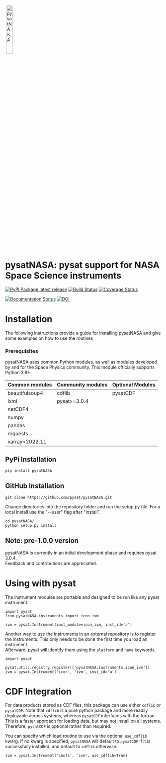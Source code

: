 <div align="left">
        <img height="0" width="0px">
        <img width="20%" src="https://raw.githubusercontent.com/pysat/pysatNASA/main/docs/figures/logo.png" alt="pysatNASA" title="pysatNASA" </img>
</div>

# pysatNASA: pysat support for NASA Space Science instruments
[![PyPI Package latest release](https://img.shields.io/pypi/v/pysatNASA.svg)](https://pypi.python.org/pypi/pysatNASA)
[![Build Status](https://github.com/github/docs/actions/workflows/main.yml/badge.svg)](https://github.com/github/docs/actions/workflows/main.yml/badge.svg)
[![Coverage Status](https://coveralls.io/repos/github/pysat/pysatNASA/badge.svg?branch=main)](https://coveralls.io/github/pysat/pysatNASA?branch=main)

[![Documentation Status](https://readthedocs.org/projects/pysatnasa/badge/?version=latest)](https://pysatnasa.readthedocs.io/en/latest/?badge=latest)
[![DOI](https://zenodo.org/badge/287387638.svg)](https://zenodo.org/badge/latestdoi/287387638)

# Installation

The following instructions provide a guide for installing pysatNASA and give
some examples on how to use the routines

### Prerequisites

pysatNASA uses common Python modules, as well as modules developed by
and for the Space Physics community.  This module officially supports
Python 3.8+.

| Common modules   | Community modules | Optional Modules |
| ---------------- | ----------------- |------------------|
| beautifulsoup4   | cdflib            | pysatCDF         |
| lxml             | pysat>=3.0.4      |                  |
| netCDF4          |                   |                  |
| numpy            |                   |                  |
| pandas           |                   |                  |
| requests         |                   |                  |
| xarray<2022.11   |                   |                  |

## PyPi Installation
```
pip install pysatNASA
```

## GitHub Installation

```
git clone https://github.com/pysat/pysatNASA.git
```

Change directories into the repository folder and run the setup.py file.  For
a local install use the "--user" flag after "install".

```
cd pysatNASA/
python setup.py install
```

Note: pre-1.0.0 version
-----------------------
pysatNASA is currently in an initial development phase and requires pysat 3.0.4.  
Feedback and contributions are appreciated.

# Using with pysat

The instrument modules are portable and designed to be run like any pysat instrument.

```
import pysat
from pysatNASA.instruments import icon_ivm

ivm = pysat.Instrument(inst_module=icon_ivm, inst_id='a')
```
Another way to use the instruments in an external repository is to register the
instruments.  This only needs to be done the first time you load an instrument.  
Afterward, pysat will identify them using the `platform` and `name` keywords.

```
import pysat

pysat.utils.registry.register(['pysatNASA.instruments.icon_ivm'])
ivm = pysat.Instrument('icon', 'ivm', inst_id='a')
```

# CDF Integration
For data products stored as CDF files, this package can use either `cdflib` or
`pysatCDF`.  Note that `cdflib` is a pure python package and more readily
deployable across systems, whereas `pysatCDF` interfaces with the fortran.  
This is a faster approach for loading data, but may not install on all systems.  
Therefore, `pysatCDF` is optional rather than required.

You can specify which load routine to use via the optional `use_cdflib` kwarg.
If no kwarg is specified, `pysatNASA` will default to `pysatCDF` if it is
successfully installed, and default to `cdflib` otherwise.

```
ivm = pysat.Instrument('cnofs', 'ivm', use_cdflib=True)
```
